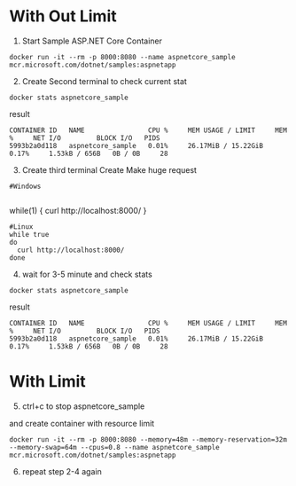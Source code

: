 # With Out Limit

1. Start Sample ASP.NET Core Container 

```
docker run -it --rm -p 8000:8080 --name aspnetcore_sample mcr.microsoft.com/dotnet/samples:aspnetapp
```

2. Create Second terminal to check current stat

```
docker stats aspnetcore_sample
```

result

```
CONTAINER ID   NAME                CPU %     MEM USAGE / LIMIT     MEM %     NET I/O         BLOCK I/O   PIDS
5993b2a0d118   aspnetcore_sample   0.01%     26.17MiB / 15.22GiB   0.17%     1.53kB / 656B   0B / 0B     28
```

3. Create third terminal Create Make huge request
```
#Windows


```
while(1)
{
  curl http://localhost:8000/ 
}

```
#Linux 
while true
do
  curl http://localhost:8000/
done
```

4. wait for 3-5 minute and check stats

```
docker stats aspnetcore_sample
```

result

```
CONTAINER ID   NAME                CPU %     MEM USAGE / LIMIT     MEM %     NET I/O         BLOCK I/O   PIDS
5993b2a0d118   aspnetcore_sample   0.01%     26.17MiB / 15.22GiB   0.17%     1.53kB / 656B   0B / 0B     28
```

# With Limit

5. ctrl+c to stop aspnetcore_sample

and create container with resource limit

```
docker run -it --rm -p 8000:8080 --memory=48m --memory-reservation=32m --memory-swap=64m --cpus=0.8 --name aspnetcore_sample mcr.microsoft.com/dotnet/samples:aspnetapp
```

6. repeat step 2-4 again



